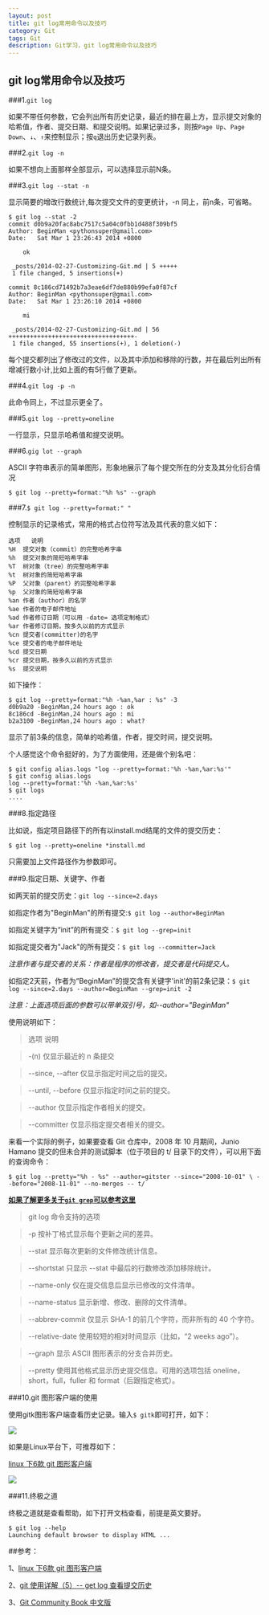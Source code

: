 ```yaml
---
layout: post
title: git log常用命令以及技巧
category: Git
tags: Git
description: Git学习，git log常用命令以及技巧
---
```

## git log常用命令以及技巧

###1.`git log`

如果不带任何参数，它会列出所有历史记录，最近的排在最上方，显示提交对象的哈希值，作者、提交日期、和提交说明。如果记录过多，则按`Page Up`、`Page Down`、`↓`、`↑`来控制显示；按`q`退出历史记录列表。

###2.`git log -n`

如果不想向上面那样全部显示，可以选择显示前N条。

###3.`git log --stat -n`

显示简要的增改行数统计,每次提交文件的变更统计，-n 同上，前n条，可省略。

	$ git log --stat -2
	commit d0b9a20fac8abc7517c5a04c0fbb1d488f309bf5
	Author: BeginMan <pythonsuper@gmail.com>
	Date:   Sat Mar 1 23:26:43 2014 +0800
	
	    ok
	
	 _posts/2014-02-27-Customizing-Git.md | 5 +++++
	 1 file changed, 5 insertions(+)
	
	commit 8c186cd71492b7a3eae6df7de880b99efa0f87cf
	Author: BeginMan <pythonsuper@gmail.com>
	Date:   Sat Mar 1 23:26:10 2014 +0800
	
	    mi
	
	 _posts/2014-02-27-Customizing-Git.md | 56 +++++++++++++++++++++++++++++++++++-
	 1 file changed, 55 insertions(+), 1 deletion(-)


每个提交都列出了修改过的文件，以及其中添加和移除的行数，并在最后列出所有增减行数小计,比如上面的有5行做了更新。


###4.`git log -p -n`

此命令同上，不过显示更全了。

###5.`git log --pretty=oneline`

一行显示，只显示哈希值和提交说明。

###6.`gig lot --graph`

ASCII 字符串表示的简单图形，形象地展示了每个提交所在的分支及其分化衍合情况

	$ git log --pretty=format:"%h %s" --graph


###7.`$ git log --pretty=format:" "`

控制显示的记录格式，常用的格式占位符写法及其代表的意义如下：

	选项	 说明
	%H	提交对象（commit）的完整哈希字串
	%h	提交对象的简短哈希字串
	%T	树对象（tree）的完整哈希字串
	%t	树对象的简短哈希字串
	%P	父对象（parent）的完整哈希字串
	%p	父对象的简短哈希字串
	%an	作者（author）的名字
	%ae	作者的电子邮件地址
	%ad	作者修订日期（可以用 -date= 选项定制格式）
	%ar	作者修订日期，按多久以前的方式显示
	%cn	提交者(committer)的名字
	%ce	提交者的电子邮件地址
	%cd	提交日期
	%cr	提交日期，按多久以前的方式显示
	%s	提交说明

如下操作：

	$ git log --pretty=format:"%h -%an,%ar : %s" -3
	d0b9a20 -BeginMan,24 hours ago : ok
	8c186cd -BeginMan,24 hours ago : mi
	b2a3100 -BeginMan,24 hours ago : what?

显示了前3条的信息，简单的哈希值，作者，提交时间，提交说明。

个人感觉这个命令挺好的，为了方面使用，还是做个别名吧：

	$ git config alias.logs "log --pretty=format:'%h -%an,%ar:%s'"
	$ git config alias.logs
	log --pretty=format:'%h -%an,%ar:%s'
	$ git logs
	....


###8.指定路径

比如说，指定项目路径下的所有以install.md结尾的文件的提交历史：

	$ git log --pretty=oneline *install.md

只需要加上文件路径作为参数即可。
 
###9.指定日期、关键字、作者

如两天前的提交历史：`git log --since=2.days`

如指定作者为"BeginMan"的所有提交:`$ git log --author=BeginMan`

如指定关键字为“init”的所有提交：`$ git log --grep=init`

如指定提交者为"Jack"的所有提交：`$ git log --committer=Jack`

*注意作者与提交者的关系：作者是程序的修改者，提交者是代码提交人。*

如指定2天前，作者为“BeginMan”的提交含有关键字'init'的前2条记录：`$ git log --since=2.days --author=BeginMan --grep=init -2`

*注意：上面选项后面的参数可以带单双引号，如--author="BeginMan"*

使用说明如下：

>选项 说明

>-(n)	仅显示最近的 n 条提交

>--since, --after 仅显示指定时间之后的提交。

>--until, --before 仅显示指定时间之前的提交。

>--author 仅显示指定作者相关的提交。

>--committer 仅显示指定提交者相关的提交。

来看一个实际的例子，如果要查看 Git 仓库中，2008 年 10 月期间，Junio Hamano 提交的但未合并的测试脚本（位于项目的 t/ 目录下的文件），可以用下面的查询命令：

`$ git log --pretty="%h - %s" --author=gitster --since="2008-10-01" \
   --before="2008-11-01" --no-merges -- t/`


[**如果了解更多关于`git grep`可以参考这里**](http://gitbook.liuhui998.com/4_8.html) 


>git log 命令支持的选项

>-p 按补丁格式显示每个更新之间的差异。

>--stat 显示每次更新的文件修改统计信息。

>--shortstat 只显示 --stat 中最后的行数修改添加移除统计。

>--name-only 仅在提交信息后显示已修改的文件清单。

>--name-status 显示新增、修改、删除的文件清单。

>--abbrev-commit 仅显示 SHA-1 的前几个字符，而非所有的 40 个字符。

>--relative-date 使用较短的相对时间显示（比如，“2 weeks ago”）。

>--graph 显示 ASCII 图形表示的分支合并历史。

>--pretty 使用其他格式显示历史提交信息。可用的选项包括 oneline，short，full，fuller 和 format（后跟指定格式）。

###10.git 图形客户端的使用

使用gitk图形客户端查看历史记录。输入`$ gitk`即可打开，如下：

![](http://images.cnblogs.com/cnblogs_com/BeginMan/486940/o_gitk.jpg)

如果是Linux平台下，可推荐如下：

[linux 下6款 git 图形客户端](http://www.lupaworld.com/article-215534-1.html)

![](http://www.lupaworld.com/data/attachment/portal/201202/01/112629e0zu2902i2566u6f.png)

###11.终极之道

终极之道就是查看帮助，如下打开文档查看，前提是英文要好。
	
	$ git log --help
	Launching default browser to display HTML ...


##参考：

1、[linux 下6款 git 图形客户端](http://www.lupaworld.com/article-215534-1.html)

2、[git 使用详解（5）-- get log 查看提交历史](http://blog.csdn.net/wh_19910525/article/details/7468549)

3、[Git Community Book 中文版](http://gitbook.liuhui998.com/index.html)

